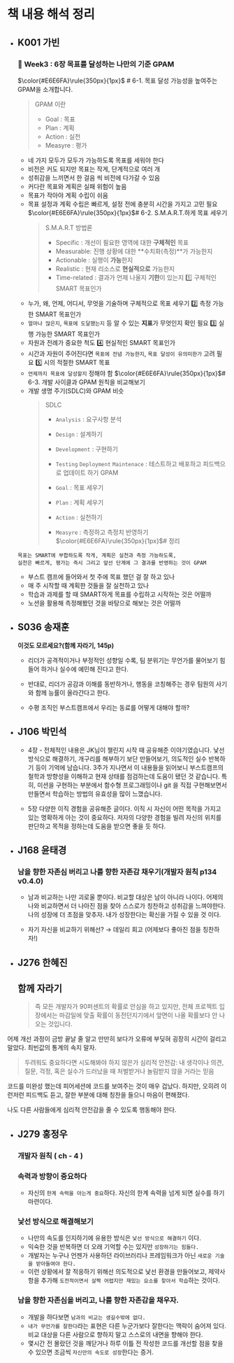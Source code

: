 # 책 내용 해석 정리

- ## K001 가빈
  ### 📎 Week3 : 6장 목표를 달성하는 나만의 기준 GPAM
  $\color{#E6E6FA}\rule{350px}{1px}$ # 6-1. 목표 달성 가능성을 높여주는 GPAM을 소개합니다.
  > GPAM 이란
  >
  > - Goal : 목표
  > - Plan : 계획
  > - Action : 실천
  > - Measyre : 평가
  - 네 가지 모두가 모두가 가능하도록 목표를 세워야 한다
  - 비전은 커도 되지만 목표는 작게, 단계적으로 여러 개
  - 성취감을 느끼면서 한 걸음 씩 비전에 다가갈 수 있음
  - 커다란 목표와 계획은 실패 위험이 높음
  - 목표가 작아야 계획 수립이 쉬움
  - 목표 설정과 계획 수립은 빠르게, 설정 전에 충분히 시간을 가지고 고민 필요
    $\color{#E6E6FA}\rule{350px}{1px}$# 6-2. S.M.A.R.T.하게 목표 세우기
    > S.M.A.R.T 방법론
    >
    > - Specific : 개선이 필요한 영역에 대한 **구체적인** 목표
    > - Measurable: 진행 상황에 대한 **수치화(측정)**가 가능한지
    > - Actionable : 실행이 **가능**한지
    > - Realistic : 현재 리소스로 **현실적으로** 가능한지
    > - Time-related : 결과가 언제 나올지 **기한**이 있는지
    >   1️⃣ 구체적인 SMART 목표인가
  - 누가, 왜, 언제, 어디서, 무엇을 기술하며 구체적으로 목표 세우기
    2️⃣ 측정 가능한 SMART 목표인가
  - `얼마나 많은지`, `목표에 도달했는지` 등 알 수 있는 **지표**가 무엇인지 확인 필요
    3️⃣ 실행 가능한 SMART 목표인가
  - 자원과 전례가 중요한 척도
    4️⃣ 현실적인 SMART 목표인가
  - 시간과 자원이 주어진다면 `목표에 전념 가능한지`, `목표 달성이 유의미한가` 고려 필요
    5️⃣ 시의 적절한 SMART 목표
  - `언제까지 목표에 달성할지` 정해야 함
    $\color{#E6E6FA}\rule{350px}{1px}$# 6-3. 개발 사이클과 GPAM 원칙을 비교해보기
  - 개발 생명 주기(SDLC)와 GPAM 비슷
    > SDLC
    >
    > - `Analysis` : 요구사항 분석
    > - `Design` : 설계하기
    > - `Development` : 구현하기
    > - `Testing` `Deployment` `Maintenace` : 테스트하고 배포하고 피드백으로 업데이트 하기
    >   GPAM
    >
    > - `Goal` : 목표 세우기
    > - `Plan` : 계획 세우기
    > - `Action` : 실천하기
    > - `Measyre` : 측정하고 측정치 반영하기
    >   $\color{#E6E6FA}\rule{350px}{1px}$# 정리
  ```
  목표는 SMART에 부합하도록 작게, 계획은 실천과 측정 가능하도록,
  실천은 빠르게, 평가는 즉시 그리고 앞선 단계에 그 결과를 반영하는 것이 GPAM
  ```
  - 부스트 캠프에 들어와서 첫 주에 목표 했던 걸 잘 하고 있나
  - 매 주 시작할 때 계획한 것들을 잘 실천하고 있나
  - 학습과 과제를 할 때 SMART하게 목표를 수립하고 시작하는 것은 어떨까
  - 노션을 활용해 측정해봤던 것을 바탕으로 해보는 것은 어떨까
- ## S036 송재훈

  **이것도 모르세요?(함께 자라기, 145p)**

  - 리더가 공격적이거나 부정적인 성향일 수록, 팀 분위기는 무언가를 물어보기 힘들어 하거나 실수에 예민해 진다고 한다.

  - 반대로, 리더가 공감과 이해를 동반하거나, 행동을 코칭해주는 경우 팀원의 사기와 함께 능률이 올라간다고 한다.

  - 수평 조직인 부스트캠프에서 우리는 동료를 어떻게 대해야 할까?

- ## J106 박민석

  - 4장 - 전체적인 내용은 JK님이 챌린지 시작 때 공유해준 이야기였습니다. 낯선 방식으로 해결하기, 개구리를 해부하기 보단 만들어보기, 의도적인 실수 반복하기 등이 기억에 남습니다. 3주가 지나면서 이 내용들을 읽어보니 부스트캠프의 철학과 방향성을 이해하고 현재 상태를 점검하는데 도움이 됐던 것 같습니다. 특히, 미션을 구현하는 부분에서 함수형 프로그래밍이나 git 을 직접 구현해보면서 만들면서 학습하는 방법의 유효성을 많이 느꼈습니다.

  - 5장 다양한 이직 경험을 공유해준 글이다. 이직 시 자신이 어떤 목적을 가지고 있는 명확하게 아는 것이 중요하다. 저자의 다양한 경험을 빌려 자신의 위치를 판단하고 목적을 정하는데 도움을 받으면 좋을 듯 하다.

- ## J168 윤태경

  ### **남을 향한 자존심 버리고 나를 향한 자존감 채우기(개발자 원칙 p134 v0.4.0)**

  - 남과 비교하는 나만 괴로울 뿐이다. 비교할 대상은 남이 아니라 나이다. 어제의 나와 비교하면서 더 나아진 점을 찾아 스스로가 칭찬하고 성취감을 느껴야한다. 나의 성장에 더 초점을 맞추자. 내가 성장한다는 확신을 가질 수 있을 것 이다.

  - 자기 자신을 비교하기 위해선? → 데일리 회고 (어제보다 좋아진 점을 칭찬하자!)

- ## J276 한혜진
  ## 함께 자라기
  > 즉 모든 개발자가 90퍼센트의 확률로 안심을 하고 있지만,
  > 전체 프로젝트 입장에서는 마감일에 맞출 확률이 동전던지기에서
  > 앞면이 나올 확률보다 안 나오는 것입니다.

어제 개선 과정이 금방 끝날 줄 알고 만만히 보다가 오류에 부딪혀
굉장히 시간이 걸리고 말았다. 최빈값의 통계의 속지 말자.

> 두려워도 중요하다면 시도해봐야 하지 않은가
> 심리적 안전감: 내 생각이나 의견, 질문, 걱정, 혹은 실수가
> 드러났을 때 처벌받거나 놀림받지 않을 거라는 믿음

코드를 미완성 했는데 피어세션에 코드를 보여주는 것이 매우 겁났다. 하지만, 오히려 이런저런 피드백도 듣고, 잘한 부분에 대해 칭찬을 들으니 마음이 편해졌다.

나도 다른 사람들에게 심리적 안전감을 줄 수 있도록
행동해야 한다.

- ## J279 홍정우
  ### 개발자 원칙 ( ch - 4 )
  ### 속력과 방향이 중요하다
  - 자신의 `한계 속력을 아는게 중요`하다. 자신의 한계 속력을 넘게 되면 실수를 하기 마련이다.
  ### 낯선 방식으로 해결해보기
  - 나만의 속도를 인지하기에 유용한 방식은 `낯선 방식으로 해결하기` 이다.
  - 익숙한 것을 반복하면 더 오래 기억할 수는 있지만 `성장하기는 힘들다.`
  - 개발자는 누구나 언젠가 사용하던 라이브러리나 프레임워크가 아닌 `새로운 기술을 받아들여야 한다.`
  - 이런 상황에서 잘 적응하기 위해선 의도적으로 낯선 환경을 만들어보고, 제약사항을 추가해 `도전적이면서 살짝 어렵지만 재밌는 요소를 찾아서 학습`하는 것이다.
  ### 남을 향한 자존심을 버리고, 나를 향한 자존감을 채우자.
  - 개발을 하다보면 `남과의 비교는 생길수밖에 없다.`
  - `내가 무언가를 잘한다`라는 표현은 다른 누군가보다 잘한다는 맥락이 숨어져 있다. 비교 대상을 다른 사람으로 향하지 말고 스스로의 내면을 향해야 한다.
  - 몇시간 전 몰랐던 것을 깨닫거나 하루 이틀 전 작성한 코드를 개선할 점을 찾을 수 있으면 조금씩 `자신만의 속도로 성장`한다는 증거.
